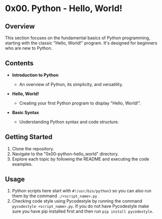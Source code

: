 # 0x00. Python - Hello, World!

## Overview

This section focuses on the fundamental basics of Python programming, starting with the classic "Hello, World!" program. It's designed for beginners who are new to Python.

## Contents

- **Introduction to Python**
  - An overview of Python, its simplicity, and versatility.

- **Hello, World!**
  - Creating your first Python program to display "Hello, World!".

- **Basic Syntax**
  - Understanding Python syntax and code structure.

## Getting Started

1. Clone the repository.
2. Navigate to the "0x00-python-hello_world" directory.
3. Explore each topic by following the README and executing the code examples.

## Usage

1. Python scripts here start with `#!/usr/bin/python3` so you can also run them by the command `./<script_name>.py`
2. Checking code style using Pycodestyle by running the command `pycodestyle <script_name>.py`. If you do not have Pycodestyle make sure you have pip installed first and then run `pip install pycodestyle`.
